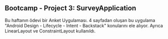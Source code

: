 ## Bootcamp - Project 3: SurveyApplication
Bu haftanın ödevi bir Anket Uygulaması. 4 sayfadan oluşan bu uygulama "Android Design - Lifecycle - Intent - Backstack" konularını ele alıyor.
Ayrıca LinearLayout ve ConstraintLayout kullanıldı.
